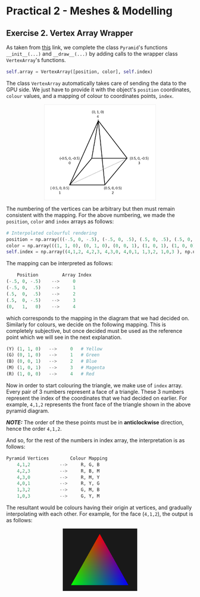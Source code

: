 # Practical 2 - Meshes & Modelling

## Exercise 2. Vertex Array Wrapper

As taken from [this](http://morpheo.inrialpes.fr/~franco/3dgraphics/practical2.html#exercise-2-vertex-array-wrapper) link, we complete the class `Pyramid`'s functions `__init__(...)` and `__draw__(...)` by adding calls to the wrapper class `VertexArray`'s functions.

```py
self.array = VertexArray([position, color], self.index)
```

The class `VertexArray` automatically takes care of sending the data to the GPU side. We just have to provide it with the object's `position` coordinates, `colour` values, and a mapping of colour to coordinates points, `index`.

<p align="center">
<img width="300" alt="Pyramid Mapping" src="./img/pyramid_coords_white.png" align=center>
</p>

The numbering of the vertices can be arbitrary but then must remain consistent with the mapping. For the above numbering, we made the `position`, `color` and `index` arrays as follows:
```py
# Interpolated colourful rendering
position = np.array(((-.5, 0, -.5), (-.5, 0, .5), (.5, 0, .5), (.5, 0, -.5), (0, 1, 0)), 'f')
color = np.array(((1, 1, 0), (0, 1, 0), (0, 0, 1), (1, 0, 1), (1, 0, 0)), 'f')
self.index = np.array((4,1,2, 4,2,3, 4,3,0, 4,0,1, 1,3,2, 1,0,3 ), np.uint32)
```

The mapping can be interpreted as follows:

```py
    Position         Array Index
(-.5, 0, -.5)    -->     0
(-.5, 0,  .5)    -->     1
(.5,  0,  .5)    -->     2
(.5,  0, -.5)    -->     3
(0,   1,   0)    -->     4
```
which corresponds to the mapping in the diagram that we had decided on. Similarly for colours, we decide on the following mapping. This is completely subjective, but once decided must be used as the reference point which we will see in the next explanation.

```py
(Y) (1, 1, 0)   -->     0   # Yellow
(G) (0, 1, 0)   -->     1   # Green
(B) (0, 0, 1)   -->     2   # Blue
(M) (1, 0, 1)   -->     3   # Magenta
(R) (1, 0, 0)   -->     4   # Red
```

Now in order to start colouring the triangle, we make use of `index` array. Every pair of 3 numbers represent a face of a triangle. These 3 numbers represent the index of the coordinates that we had decided on earlier. For example, `4,1,2` represents the front face of the triangle shown in the above pyramid diagram.

*__NOTE:__* The order of the these points must be in **anticlockwise** direction, hence the order `4,1,2`.

And so, for the rest of the numbers in index array, the interpretation is as follows:

```py
Pyramid Vertices        Colour Mapping
    4,1,2           -->     R, G, B
    4,2,3           -->     R, B, M
    4,3,0           -->     R, M, Y
    4,0,1           -->     R, Y, G
    1,3,2           -->     G, M, B
    1,0,3           -->     G, Y, M
```
The resultant would be colours having their origin at vertices, and gradually interpolating with each other. For example, for the face (`4,1,2`), the output is as follows:

<p align="center">
<img width="200" alt="Pyramid RGB Face" src="./img/rgb_face_pyramid.png" align=center>
</p>

